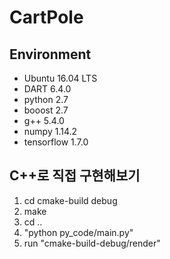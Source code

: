 # CartPole

## Environment
- Ubuntu 16.04 LTS
- DART 6.4.0
- python 2.7
- booost 2.7
- g++ 5.4.0
- numpy 1.14.2
- tensorflow 1.7.0

## C++로 직접 구현해보기

1. cd cmake-build debug
2. make
3. cd ..
4. "python py_code/main.py"
5. run "cmake-build-debug/render"
